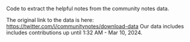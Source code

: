 Code to extract the helpful notes from the community notes data.

The original link to the data is here: https://twitter.com/i/communitynotes/download-data
Our data includes includes contributions up until 1:32 AM - Mar 10, 2024.
